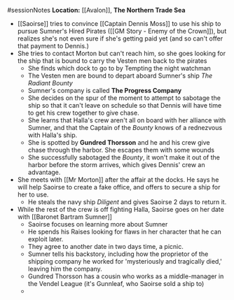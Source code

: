 #sessionNotes 
**Location:** [[Avalon]], **The Northern Trade Sea**

- [[Saoirse]] tries to convince [[Captain Dennis Moss]] to use his ship to pursue Sumner's Hired Pirates ([[GM Story - Enemy of the Crown]]), but realizes she's not even sure if she's getting paid yet (and so can't offer that payment to Dennis.)
- She tries to contact Morton but can't reach him, so she goes looking for the ship that is bound to carry the Vesten men back to the pirates
	- She finds which dock to go to by Tempting the night watchman
	- The Vesten men are bound to depart aboard Sumner's ship *The Radiant Bounty*
	- Sumner's company is called **The Progress Company**
	- She decides on the spur of the moment to attempt to sabotage the ship so that it can't leave on schedule so that Dennis will have time to get his crew together to give chase.
	- She learns that Halla's crew aren't all on board with her alliance with Sumner, and that the Captain of the *Bounty* knows of a rednezvous with Halla's ship.
	- She is spotted by **Gundred Thorsson** and he and his crew give chase through the harbor.  She escapes them with some wounds
	- She successfully sabotaged the *Bounty*, it won't make it out of the harbor before the storm arrives, which gives Dennis' crew an advantage.
- She meets with [[Mr Morton]] after the affair at the docks.  He says he will help Saoirse to create a fake office, and offers to secure a ship for her to use.
	- He steals the navy ship *Diligent* and gives Saoirse 2 days to return it.
- While the rest of the crew is off fighting Halla, Saoirse goes on her date with [[Baronet Bartram Sumner]]
	- Saoirse focuses on learning more about Sumner
	- He spends his Raises looking for flaws in her character that he can exploit later.
	- They agree to another date in two days time, a picnic.
	- Sumner tells his backstory, including how the proprietor of the shipping company he worked for 'mysteriously and tragically died,' leaving him the company.
	- Gundred Thorsson has a cousin who works as a middle-manager in the Vendel League (it's Gunnleaf, who Saoirse sold a ship to)
	- 
